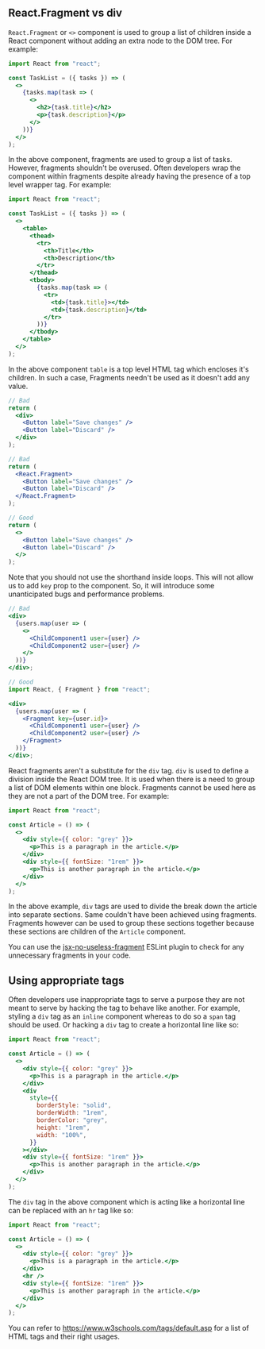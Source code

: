 ## React.Fragment vs div

`React.Fragment` or `<>` component is used to group a list of children inside a
React component without adding an extra node to the DOM tree. For example:

```jsx
import React from "react";

const TaskList = ({ tasks }) => (
  <>
    {tasks.map(task => (
      <>
        <h2>{task.title}</h2>
        <p>{task.description}</p>
      </>
    ))}
  </>
);
```

In the above component, fragments are used to group a list of tasks. However,
fragments shouldn't be overused. Often developers wrap the component within
fragments despite already having the presence of a top level wrapper tag. For
example:

```jsx
import React from "react";

const TaskList = ({ tasks }) => (
  <>
    <table>
      <thead>
        <tr>
          <th>Title</th>
          <th>Description</th>
        </tr>
      </thead>
      <tbody>
        {tasks.map(task => (
          <tr>
            <td>{task.title}></td>
            <td>{task.description}</td>
          </tr>
        ))}
      </tbody>
    </table>
  </>
);
```

In the above component `table` is a top level HTML tag which encloses it's
children. In such a case, Fragments needn't be used as it doesn't add any value.

```jsx
// Bad
return (
  <div>
    <Button label="Save changes" />
    <Button label="Discard" />
  </div>
);

// Bad
return (
  <React.Fragment>
    <Button label="Save changes" />
    <Button label="Discard" />
  </React.Fragment>
);

// Good
return (
  <>
    <Button label="Save changes" />
    <Button label="Discard" />
  </>
);
```

Note that you should not use the shorthand inside loops. This will not allow us to add `key` prop to the component. So, it will introduce some unanticipated bugs and performance problems.

```jsx
// Bad
<div>
  {users.map(user => (
    <>
      <ChildComponent1 user={user} />
      <ChildComponent2 user={user} />
    </>
  ))}
</div>;

// Good
import React, { Fragment } from "react";

<div>
  {users.map(user => (
    <Fragment key={user.id}>
      <ChildComponent1 user={user} />
      <ChildComponent2 user={user} />
    </Fragment>
  ))}
</div>;
```

React fragments aren't a substitute for the `div` tag. `div` is used to define a
division inside the React DOM tree. It is used when there is a need to group a
list of DOM elements within one block. Fragments cannot be used here as they are
not a part of the DOM tree. For example:

```jsx
import React from "react";

const Article = () => (
  <>
    <div style={{ color: "grey" }}>
      <p>This is a paragraph in the article.</p>
    </div>
    <div style={{ fontSize: "1rem" }}>
      <p>This is another paragraph in the article.</p>
    </div>
  </>
);
```

In the above example, `div` tags are used to divide the break down the article
into separate sections. Same couldn't have been achieved using fragments.
Fragments however can be used to group these sections together because these
sections are children of the `Article` component.

You can use the
[jsx-no-useless-fragment](https://github.com/yannickcr/eslint-plugin-react/blob/master/docs/rules/jsx-no-useless-fragment.md)
ESLint plugin to check for any unnecessary fragments in your code.

## Using appropriate tags

Often developers use inappropriate tags to serve a purpose they are not meant to
serve by hacking the tag to behave like another. For example, styling a `div`
tag as an `inline` component whereas to do so a `span` tag should be used. Or
hacking a `div` tag to create a horizontal line like so:

```jsx
import React from "react";

const Article = () => (
  <>
    <div style={{ color: "grey" }}>
      <p>This is a paragraph in the article.</p>
    </div>
    <div
      style={{
        borderStyle: "solid",
        borderWidth: "1rem",
        borderColor: "grey",
        height: "1rem",
        width: "100%",
      }}
    ></div>
    <div style={{ fontSize: "1rem" }}>
      <p>This is another paragraph in the article.</p>
    </div>
  </>
);
```

The `div` tag in the above component which is acting like a horizontal line can
be replaced with an `hr` tag like so:

```jsx
import React from "react";

const Article = () => (
  <>
    <div style={{ color: "grey" }}>
      <p>This is a paragraph in the article.</p>
    </div>
    <hr />
    <div style={{ fontSize: "1rem" }}>
      <p>This is another paragraph in the article.</p>
    </div>
  </>
);
```

You can refer to https://www.w3schools.com/tags/default.asp for a list of HTML
tags and their right usages.
